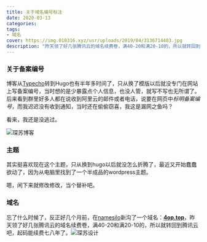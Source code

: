 ```yaml
---
title: 关于域名编号标注
date: 2020-03-13
categories:
tags:
- 域名
cover: https://img.010316.xyz/usr/uploads/2019/04/3136714403.jpg
description: "昨天领了好几张腾讯云的域名续费卷，满40-20和满20-10的，所以就转回到腾讯云吧，起码能续费七八年了。"
---
```


###  **关于备案编号**

博客从[Typecho](http://typecho.org/)转到Hugo也有半年多时间了，只从换了模版以后就没专门在网站上写备案编号，当时想的是少暴露点个人信息，也没人管，就写不写也无所谓了。后来看到群里好多人都在说收到阿里云的邮件或者电话，说要在网页中*标明备案编号*，而我迟迟没有收到通知，当时还在偷偷窃喜，我这是漏网之鱼吗？

看来，我还是没逃过。

![琛苏博客](https://img.010316.xyz/usr/hugo/2020/03/yumingbeian.png)

###  **主题**

其实挺喜欢现在这个主题，只从换到hugo以后就没怎么折腾了，最近又开始蠢蠢欲动了，因为从电脑里找到了一个半成品的wordpress主题。

嗯，闲下来就修改修改，当个替补吧。

###  **域名**

忘了什么时候了，反正好几个月前，在[namesilo](https://www.namesilo.com/)新沟了一个域名：[**4op.top**](https:4op.top)，昨天领了好几张腾讯云的域名续费卷，满40-20和满20-10的，所以就转回到腾讯云吧，起码能续费七八年了。![琛苏设计](https://img.010316.xyz/usr/hugo/2020/03/yumingxufeijuan.png)

